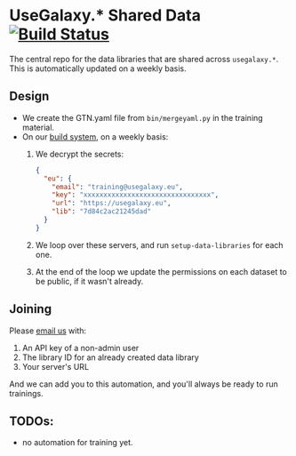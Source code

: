 # UseGalaxy.\* Shared Data [![Build Status](https://build.galaxyproject.eu/buildStatus/icon?job=usegalaxy-eu%2Fshared-data)](https://build.galaxyproject.eu/job/usegalaxy-eu/job/shared-data/)

The central repo for the data libraries that are shared across `usegalaxy.*`. This is automatically updated on a weekly basis.

## Design

- We create the GTN.yaml file from `bin/mergeyaml.py` in the training material.
- On our [build system](https://build.galaxyproject.eu/job/usegalaxy-eu/job/shared-data/), on a weekly basis:
  1. We decrypt the secrets:

     ```json
     {
       "eu": {
         "email": "training@usegalaxy.eu",
         "key": "xxxxxxxxxxxxxxxxxxxxxxxxxxxxxxxx",
         "url": "https://usegalaxy.eu",
         "lib": "7d84c2ac21245dad"
       }
     }
     ```

  2. We loop over these servers, and run `setup-data-libraries` for each one.
  3. At the end of the loop we update the permissions on each dataset to be public, if it wasn't already.

## Joining

Please [email us](mailto:security@usegalaxy.eu) with:

1. An API key of a non-admin user
2. The library ID for an already created data library
3. Your server's URL

And we can add you to this automation, and you'll always be ready to run trainings.

## TODOs:

- no automation for training yet.
